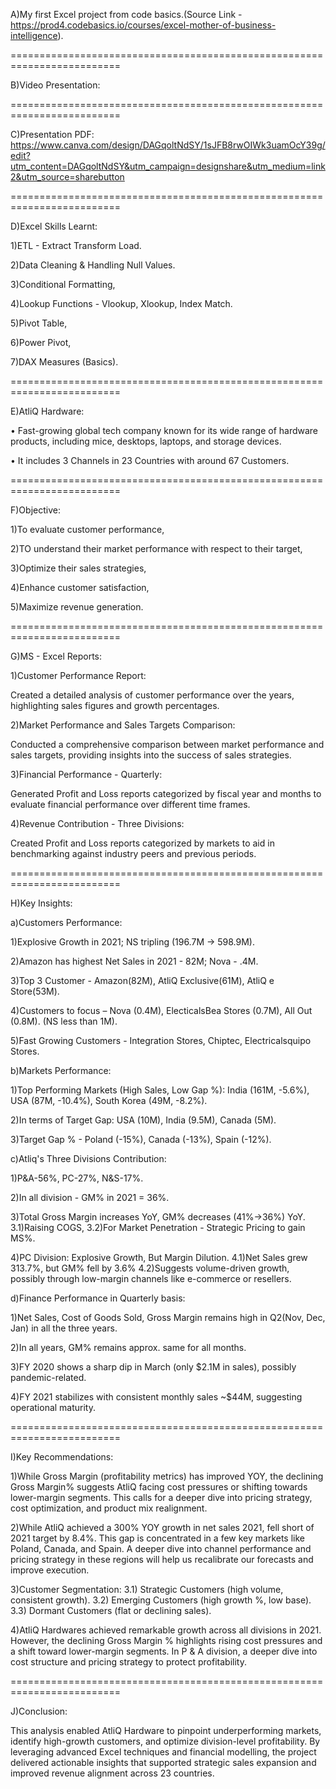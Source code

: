 A)My first Excel project from code basics.(Source Link - https://prod4.codebasics.io/courses/excel-mother-of-business-intelligence).

=========================================================================

B)Video Presentation: 

=========================================================================

C)Presentation PDF: https://www.canva.com/design/DAGqoltNdSY/1sJFB8rwOIWk3uamOcY39g/edit?utm_content=DAGqoltNdSY&utm_campaign=designshare&utm_medium=link2&utm_source=sharebutton

=========================================================================

D)Excel Skills Learnt:

1)ETL - Extract Transform Load.

2)Data Cleaning & Handling Null Values.

3)Conditional Formatting,

4)Lookup Functions - Vlookup, Xlookup, Index Match.

5)Pivot Table,

6)Power Pivot,

7)DAX Measures (Basics).

=========================================================================

E)AtliQ Hardware:  

• Fast-growing global tech company known for its wide range of hardware products,
  including mice, desktops, laptops, and storage devices.
  
• It includes 3 Channels in 23 Countries with around 67 Customers.

=========================================================================

F)Objective:

1)To evaluate customer performance,

2)TO understand their market performance with respect to their target,

3)Optimize their sales strategies,

4)Enhance customer satisfaction,

5)Maximize revenue generation.

=========================================================================

G)MS - Excel Reports:

1)Customer Performance Report:

Created a detailed analysis of customer performance over the years, highlighting sales figures and growth percentages.

2)Market Performance and Sales Targets Comparison:

Conducted a comprehensive comparison between market performance and sales targets, providing insights into the success of sales strategies.

3)Financial Performance - Quarterly:

Generated Profit and Loss reports categorized by fiscal year and months to evaluate financial performance over different time frames.

4)Revenue Contribution - Three Divisions:

Created Profit and Loss reports categorized by markets to aid in benchmarking against industry peers and previous periods.

=========================================================================

H)Key Insights:

a)Customers Performance:

1)Explosive Growth in 2021; NS tripling (196.7M -> 598.9M).

2)Amazon has highest Net Sales in 2021 - 82M; Nova - .4M.

3)Top 3 Customer - Amazon(82M), AtliQ Exclusive(61M), AtliQ e Store(53M).

4)Customers to focus – Nova (0.4M), ElecticalsBea Stores (0.7M), All Out (0.8M). (NS less than 1M).

5)Fast Growing Customers - Integration Stores, Chiptec, Electricalsquipo Stores.

b)Markets Performance:

1)Top Performing Markets (High Sales, Low Gap %):
  India (161M, -5.6%), USA (87M, -10.4%), South Korea (49M, -8.2%).

2)In terms of Target Gap:
  USA (10M), India (9.5M), Canada (5M).

3)Target Gap % - Poland (-15%), Canada (-13%), Spain (-12%).

c)Atliq's Three Divisions Contribution:

1)P&A-56%, PC-27%, N&S-17%.

2)In all division - GM% in 2021 = 36%.

3)Total Gross Margin increases YoY, GM% decreases (41%->36%) YoY.
  3.1)Raising COGS,
  3.2)For Market Penetration - Strategic Pricing to gain MS%.

4)PC Division: Explosive Growth, But Margin Dilution.
  4.1)Net Sales grew 313.7%, but GM% fell by 3.6%
  4.2)Suggests volume-driven growth, possibly through low-margin channels like e-commerce or resellers.

d)Finance Performance in Quarterly basis:

1)Net Sales, Cost of Goods Sold, Gross Margin remains high in Q2(Nov, Dec, Jan) in all the three years.

2)In all years, GM% remains approx. same for all months.

3)FY 2020 shows a sharp dip in March (only $2.1M in sales), possibly pandemic-related.

4)FY 2021 stabilizes with consistent monthly sales ~$44M, suggesting operational maturity.

=========================================================================

I)Key Recommendations:

1)While Gross Margin (profitability metrics) has improved YOY, the declining Gross Margin% suggests AtliQ facing cost pressures or shifting 
  towards lower-margin segments. This calls for a deeper dive into pricing strategy, cost optimization, and product mix realignment.

2)While AtliQ achieved a 300% YOY growth in net sales 2021, fell short of 2021 target by 8.4%.
  This gap is concentrated in a few key markets like Poland, Canada, and Spain. 
  A deeper dive into channel performance and pricing strategy in these regions will help us recalibrate our forecasts and improve execution.

3)Customer Segmentation:
  3.1) Strategic Customers (high volume, consistent growth).
  3.2) Emerging Customers (high growth %, low base).
  3.3) Dormant Customers (flat or declining sales).

4)AtliQ Hardwares achieved remarkable growth across all divisions in 2021. 
  However, the declining Gross Margin % highlights rising cost pressures and a shift toward lower-margin segments. 
  In P & A division, a deeper dive into cost structure and pricing strategy to protect profitability.

=========================================================================

J)Conclusion:

 This analysis enabled AtliQ Hardware to pinpoint underperforming markets, identify high-growth customers, and optimize division-level profitability. By leveraging advanced 
 Excel techniques and financial modelling, the project delivered actionable insights that supported strategic sales expansion and improved revenue alignment across 23 countries.

